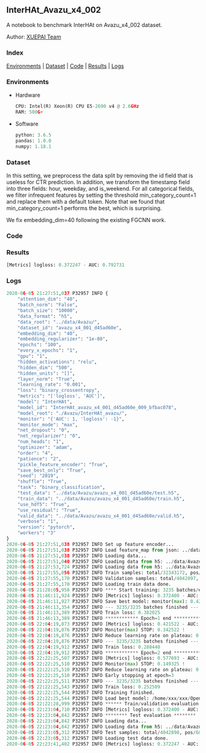 ## InterHAt_Avazu_x4_002

A notebook to benchmark InterHAt on Avazu_x4_002 dataset.

Author: [XUEPAI Team](https://github.com/xue-pai)


### Index
[Environments](#Environments) | [Dataset](#Dataset) | [Code](#Code) | [Results](#Results) | [Logs](#Logs)

### Environments
+ Hardware

  ```python
  CPU: Intel(R) Xeon(R) CPU E5-2690 v4 @ 2.6GHz
  RAM: 500G+
  ```
+ Software

  ```python
  python: 3.6.5
  pandas: 1.0.0
  numpy: 1.18.1
  ```

### Dataset
In this setting, we preprocess the data split by removing the id field that is useless for CTR prediction. In addition, we transform the timestamp field into three fields: hour, weekday, and is_weekend. For all categorical fields, we filter infrequent features by setting the threshold min_category_count=1 and replace them with a default <OOV> token. Note that we found that min_category_count=1 performs the best, which is surprising.

We fix embedding_dim=40 following the existing FGCNN work.
### Code




### Results
```python
[Metrics] logloss: 0.372247 - AUC: 0.792731
```


### Logs
```python
2020-06-05 21:27:51,037 P32957 INFO {
    "attention_dim": "40",
    "batch_norm": "False",
    "batch_size": "10000",
    "data_format": "h5",
    "data_root": "../data/Avazu/",
    "dataset_id": "avazu_x4_001_d45ad60e",
    "embedding_dim": "40",
    "embedding_regularizer": "1e-08",
    "epochs": "100",
    "every_x_epochs": "1",
    "gpu": "1",
    "hidden_activations": "relu",
    "hidden_dim": "500",
    "hidden_units": "[]",
    "layer_norm": "True",
    "learning_rate": "0.001",
    "loss": "binary_crossentropy",
    "metrics": "['logloss', 'AUC']",
    "model": "InterHAt",
    "model_id": "InterHAt_avazu_x4_001_d45ad60e_009_bfbac078",
    "model_root": "./Avazu/InterHAt_avazu/",
    "monitor": "{'AUC': 1, 'logloss': -1}",
    "monitor_mode": "max",
    "net_dropout": "0",
    "net_regularizer": "0",
    "num_heads": "1",
    "optimizer": "adam",
    "order": "4",
    "patience": "2",
    "pickle_feature_encoder": "True",
    "save_best_only": "True",
    "seed": "2019",
    "shuffle": "True",
    "task": "binary_classification",
    "test_data": "../data/Avazu/avazu_x4_001_d45ad60e/test.h5",
    "train_data": "../data/Avazu/avazu_x4_001_d45ad60e/train.h5",
    "use_hdf5": "True",
    "use_residual": "True",
    "valid_data": "../data/Avazu/avazu_x4_001_d45ad60e/valid.h5",
    "verbose": "1",
    "version": "pytorch",
    "workers": "3"
}
2020-06-05 21:27:51,038 P32957 INFO Set up feature encoder...
2020-06-05 21:27:51,038 P32957 INFO Load feature_map from json: ../data/Avazu/avazu_x4_001_d45ad60e/feature_map.json
2020-06-05 21:27:51,038 P32957 INFO Loading data...
2020-06-05 21:27:51,040 P32957 INFO Loading data from h5: ../data/Avazu/avazu_x4_001_d45ad60e/train.h5
2020-06-05 21:27:53,724 P32957 INFO Loading data from h5: ../data/Avazu/avazu_x4_001_d45ad60e/valid.h5
2020-06-05 21:27:55,056 P32957 INFO Train samples: total/32343172, pos/5492052, neg/26851120, ratio/16.98%
2020-06-05 21:27:55,170 P32957 INFO Validation samples: total/4042897, pos/686507, neg/3356390, ratio/16.98%
2020-06-05 21:27:55,170 P32957 INFO Loading train data done.
2020-06-05 21:28:05,958 P32957 INFO **** Start training: 3235 batches/epoch ****
2020-06-05 21:46:11,924 P32957 INFO [Metrics] logloss: 0.372400 - AUC: 0.792452
2020-06-05 21:46:11,927 P32957 INFO Save best model: monitor(max): 0.420051
2020-06-05 21:46:13,354 P32957 INFO --- 3235/3235 batches finished ---
2020-06-05 21:46:13,389 P32957 INFO Train loss: 0.382025
2020-06-05 21:46:13,389 P32957 INFO ************ Epoch=1 end ************
2020-06-05 22:04:19,873 P32957 INFO [Metrics] logloss: 0.421522 - AUC: 0.764044
2020-06-05 22:04:19,876 P32957 INFO Monitor(max) STOP: 0.342522 !
2020-06-05 22:04:19,876 P32957 INFO Reduce learning rate on plateau: 0.000100
2020-06-05 22:04:19,876 P32957 INFO --- 3235/3235 batches finished ---
2020-06-05 22:04:19,912 P32957 INFO Train loss: 0.288440
2020-06-05 22:04:19,912 P32957 INFO ************ Epoch=2 end ************
2020-06-05 22:22:25,507 P32957 INFO [Metrics] logloss: 0.577693 - AUC: 0.727019
2020-06-05 22:22:25,510 P32957 INFO Monitor(max) STOP: 0.149325 !
2020-06-05 22:22:25,510 P32957 INFO Reduce learning rate on plateau: 0.000010
2020-06-05 22:22:25,510 P32957 INFO Early stopping at epoch=3
2020-06-05 22:22:25,511 P32957 INFO --- 3235/3235 batches finished ---
2020-06-05 22:22:25,543 P32957 INFO Train loss: 0.252509
2020-06-05 22:22:25,544 P32957 INFO Training finished.
2020-06-05 22:22:25,544 P32957 INFO Load best model: /home/xxx/xxx/OpenCTR1030/benchmarks/Avazu/InterHAt_avazu/avazu_x4_001_d45ad60e/InterHAt_avazu_x4_001_d45ad60e_009_bfbac078_model.ckpt
2020-06-05 22:22:28,999 P32957 INFO ****** Train/validation evaluation ******
2020-06-05 22:23:04,710 P32957 INFO [Metrics] logloss: 0.372400 - AUC: 0.792452
2020-06-05 22:23:04,842 P32957 INFO ******** Test evaluation ********
2020-06-05 22:23:04,842 P32957 INFO Loading data...
2020-06-05 22:23:04,842 P32957 INFO Loading data from h5: ../data/Avazu/avazu_x4_001_d45ad60e/test.h5
2020-06-05 22:23:05,312 P32957 INFO Test samples: total/4042898, pos/686507, neg/3356391, ratio/16.98%
2020-06-05 22:23:05,312 P32957 INFO Loading test data done.
2020-06-05 22:23:41,402 P32957 INFO [Metrics] logloss: 0.372247 - AUC: 0.792731


```
